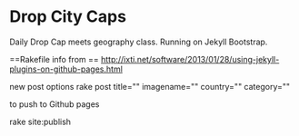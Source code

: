 # Drop City Caps

Daily Drop Cap meets geography class.  Running on Jekyll Bootstrap.


==Rakefile info from ==
http://ixti.net/software/2013/01/28/using-jekyll-plugins-on-github-pages.html

new post options
rake post title="" imagename="" country="" category=""

to push to Github pages

rake site:publish